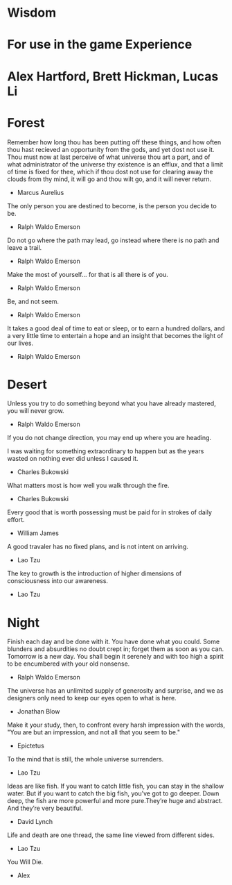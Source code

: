 # Wisdom
# For use in the game Experience
# Alex Hartford, Brett Hickman, Lucas Li

# Forest #

Remember how long thou has been putting off these things, and how often thou hast recieved an opportunity from the gods, and yet dost not use it. Thou must now at last perceive of what universe thou art a part, and of what administrator of the universe thy existence is an efflux, and that a limit of time is fixed for thee, which if thou dost not use for clearing away the clouds from thy mind, it will go and thou wilt go, and it will never return.
- Marcus Aurelius

The only person you are destined to become, is the person you decide to be.
- Ralph Waldo Emerson

Do not go where the path may lead, go instead where there is no path and leave a trail.
- Ralph Waldo Emerson

Make the most of yourself... for that is all there is of you.
- Ralph Waldo Emerson

Be, and not seem.
- Ralph Waldo Emerson

It takes a good deal of time to eat or sleep, or to earn a hundred dollars, and a very little time to entertain a hope and an insight that becomes the light of our lives.
- Ralph Waldo Emerson

# Desert #
Unless you try to do something beyond what you have already mastered, you will never grow.
- Ralph Waldo Emerson

If you do not change direction, you may end up where you are heading.

I was waiting
for something extraordinary to happen
but as the years wasted on nothing ever did
unless I caused it.
- Charles Bukowski

What matters most is how well you walk through the fire.
- Charles Bukowski

Every good that is worth possessing must be paid for in strokes of daily effort.
- William James

A good travaler has no fixed plans, and is not intent on arriving.
- Lao Tzu

The key to growth is the introduction of higher dimensions of consciousness into our awareness.
- Lao Tzu

# Night #
Finish each day and be done with it. You have done what you could. Some blunders and absurdities no doubt crept in; forget them as soon as you can. Tomorrow is a new day. You shall begin it serenely and with too high a spirit to be encumbered with your old nonsense.
- Ralph Waldo Emerson

The universe has an unlimited supply of generosity and surprise, and we as designers only need to keep our eyes open to what is here.
- Jonathan Blow

Make it your study, then, to confront every harsh impression with the words, "You are but an impression, and not all that you seem to be."
- Epictetus

To the mind that is still, the whole universe surrenders.
- Lao Tzu

Ideas are like fish. If you want to catch little fish, you can stay in the shallow water. But if you want to catch the big fish, you’ve got to go deeper. Down deep, the fish are more powerful and more pure.They’re huge and abstract. And they’re very beautiful.
- David Lynch

Life and death are one thread, the same line viewed from different sides.
- Lao Tzu

You Will Die.
- Alex
